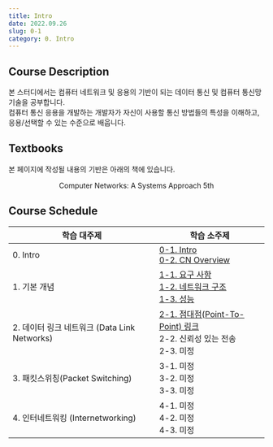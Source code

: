 ```yaml
---
title: Intro
date: 2022.09.26
slug: 0-1
category: 0. Intro
---
```


## Course Description
본 스터디에서는 컴퓨터 네트워크 및 응용의 기반이 되는 데이터 통신 및 컴퓨터 통신망 기술을 공부합니다. <br> 컴퓨터 통신 응용을 개발하는 개발자가 자신이 사용할 통신 방법들의 특성을 이해하고, 응용/선택할 수 있는 수준으로 배웁니다.

## Textbooks
본 페이지에 작성될 내용의 기반은 아래의 책에 있습니다.
<center>
Computer Networks: A Systems Approach 5th
</center>

## Course Schedule
<table> 
<thead> 
<tr> 
<th>학습 대주제</th>  
<th>학습 소주제</th>  
</tr>  
</thead> 
<tbody>  
<tr> 
<td>0. Intro</td> 
<td> 
<a href="https://hyun-hyang.com/study/computer-network/0-1">0-1. Intro</a><br> 
<a href="https://hyun-hyang.com/study/computer-network/0-2">0-2. CN Overview</a>
</td> 
</tr> 
<tr> 
<td>1. 기본 개념</td> 
<td> 
<a href="https://hyun-hyang.com/study/computer-network/1-1">1-1. 요구 사항</a><br> 
<a href="https://hyun-hyang.com/study/computer-network/1-2">1-2. 네트워크 구조</a><br>
<a href="https://hyun-hyang.com/study/computer-network/1-3">1-3. 성능</a><br>
</td> 
</tr> 
<tr> 
<td>2. 데이터 링크 네트워크 (Data Link Networks)</td> 
<td> 
<a href="https://hyun-hyang.com/study/computer-network/2-1">2-1. 점대점(Point-To-Point) 링크</a><br> 
2-2. 신뢰성 있는 전송<br>
2-3. 미정
</td>
</tr>  
<tr>  
<td>3. 패킷스위칭(Packet Switching)</td> 
<td> 
3-1. 미정<br> 
3-2. 미정<br>
3-3. 미정
</td>
</tr>  
<tr>  
<td>4. 인터네트워킹 (Internetworking)</td>
<td> 
4-1. 미정<br> 
4-2. 미정<br>
4-3. 미정
</td>
</tr>  
</tbody> 
</table>